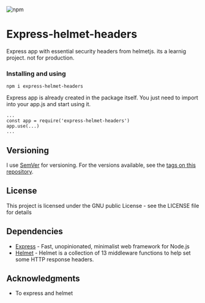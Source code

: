 ![npm](https://img.shields.io/npm/v/npm.svg)

# Express-helmet-headers
Express app with essential security headers from helmetjs. its a learnig project. not for production.

### Installing and using

```
npm i express-helmet-headers
```  
Express app is already created in the package itself. You just need to import into your app.js and start using it.

```
...
const app = require('express-helmet-headers')
app.use(...)
...
```

## Versioning

I use [SemVer](http://semver.org/) for versioning. For the versions available, see the [tags on this repository](https://github.com/your/project/tags).

## License

This project is licensed under the GNU public License - see the LICENSE file for details


## Dependencies

* [Express](https://expressjs.com/) - Fast, unopinionated, minimalist web framework for Node.js
* [Helmet](https://helmetjs.github.io/docs/) - Helmet is a collection of 13 middleware functions to help set some HTTP response headers.

## Acknowledgments

* To express and helmet
